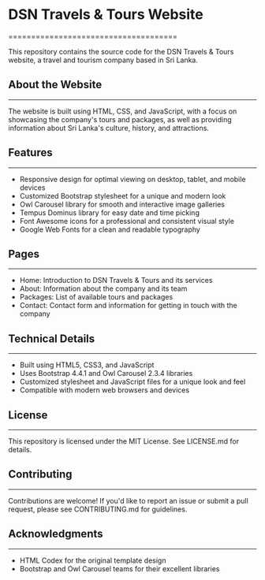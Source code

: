 # DSN Travels & Tours Website
=====================================

This repository contains the source code for the DSN Travels & Tours website, a travel and tourism company based in Sri Lanka.

## About the Website
--------------------

The website is built using HTML, CSS, and JavaScript, with a focus on showcasing the company's tours and packages, as well as providing information about Sri Lanka's culture, history, and attractions.

## Features
------------

* Responsive design for optimal viewing on desktop, tablet, and mobile devices
* Customized Bootstrap stylesheet for a unique and modern look
* Owl Carousel library for smooth and interactive image galleries
* Tempus Dominus library for easy date and time picking
* Font Awesome icons for a professional and consistent visual style
* Google Web Fonts for a clean and readable typography

## Pages
--------

* Home: Introduction to DSN Travels & Tours and its services
* About: Information about the company and its team
* Packages: List of available tours and packages
* Contact: Contact form and information for getting in touch with the company

## Technical Details
--------------------

* Built using HTML5, CSS3, and JavaScript
* Uses Bootstrap 4.4.1 and Owl Carousel 2.3.4 libraries
* Customized stylesheet and JavaScript files for a unique look and feel
* Compatible with modern web browsers and devices

## License
-------

This repository is licensed under the MIT License. See LICENSE.md for details.

## Contributing
------------

Contributions are welcome! If you'd like to report an issue or submit a pull request, please see CONTRIBUTING.md for guidelines.

## Acknowledgments
---------------

* HTML Codex for the original template design
* Bootstrap and Owl Carousel teams for their excellent libraries